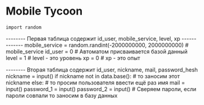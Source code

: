 # Mobile Tycoon

    import random
-------- Первая таблица содержит id_user, mobile_service, level, xp -------------
    mobile_service = random.randint(-2000000000, 2000000000)  # mobile_service
    id_user = 0  #  Автоматом присваивается базой данный
    level = 1  #  level - это уровень
    xp = 0  #  xp - это опыт

-------- Вторая таблица содержит id_user, nickname, mail, password_hesh
    nickname = input()
    if nickname not in data.base(): # то заносим этот nickname
    else: # то просим пользователя ввести ещё раз имя
    mail = input()
    password_1 = input()
    password_2 = input()
    # Сверяем пароли, если пароли совпали то заносим в базу данных
